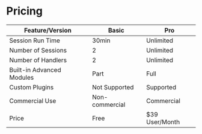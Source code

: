 # Pricing

| Feature/Version           | Basic          | Pro            |
|---------------------------|----------------|----------------|
| Session Run Time          | 30min          | Unlimited      |
| Number of Sessions        | 2              | Unlimited      |
| Number of Handlers        | 2              | Unlimited      |
| Built-in Advanced Modules | Part           | Full           |
| Custom Plugins            | Not Supported  | Supported      |
| Commercial Use            | Non-commercial | Commercial     |
| Price                     | Free           | $39 User/Month |